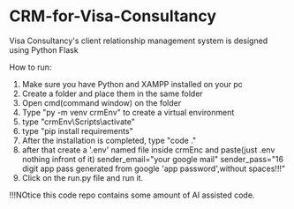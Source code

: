 # CRM-for-Visa-Consultancy
Visa Consultancy's client relationship management system is designed using Python Flask

How to run:
1) Make sure you have Python and XAMPP installed on your pc
2) Create a folder and place them in the same folder 
3) Open cmd(command window) on the folder
4) Type "py -m venv crmEnv" to create a virtual environment
5) type "crmEnv\Scripts\activate"
6) type "pip install requirements"
7) After the installation is completed, type "code ."
8) after that create a '.env' named file inside crmEnc and paste(just .env nothing infront of it)
    sender_email="your google mail"
    sender_pass="16 digit app pass generated from google 'app password',without spaces!!!"
9) Click on the run.py file and run it.


!!!NOtice this code repo contains some amount of AI assisted code.
